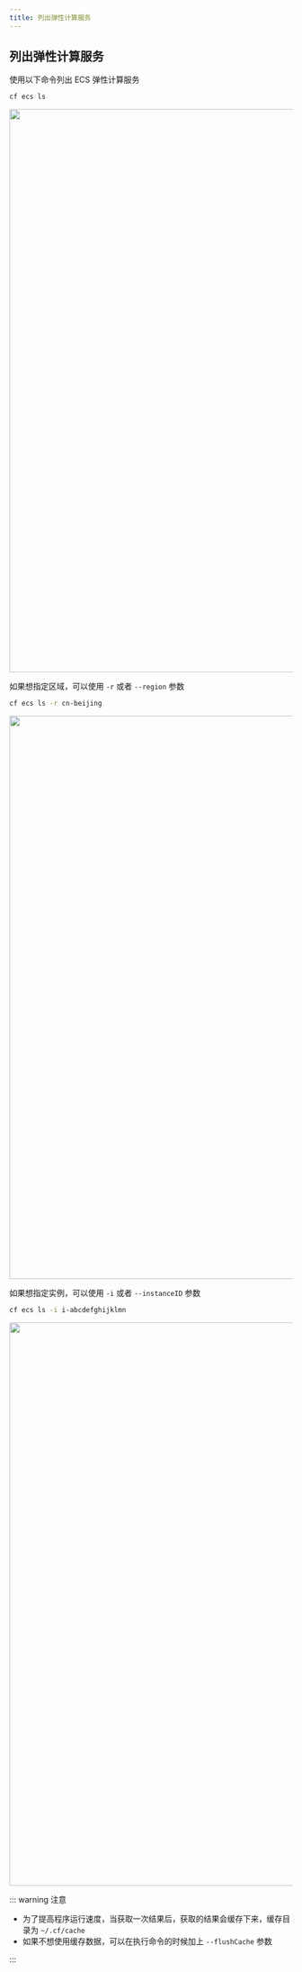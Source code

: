 ```yaml
---
title: 列出弹性计算服务
---
```


## 列出弹性计算服务

使用以下命令列出 ECS 弹性计算服务

```bash
cf ecs ls
```

   <img width="1000" src="/img/1656598836.png">

如果想指定区域，可以使用 `-r` 或者 `--region` 参数

```bash
cf ecs ls -r cn-beijing
```

   <img width="1000" src="/img/1656598887.png">

如果想指定实例，可以使用 `-i` 或者 `--instanceID` 参数

```bash
cf ecs ls -i i-abcdefghijklmn
```

   <img width="1000" src="/img/1656599700.png">

::: warning 注意

* 为了提高程序运行速度，当获取一次结果后，获取的结果会缓存下来，缓存目录为 `~/.cf/cache`
* 如果不想使用缓存数据，可以在执行命令的时候加上 `--flushCache` 参数

::: 

<Vssue />

<script>
export default {
    mounted () {
      this.$page.lastUpdated = "2022年6月30日"
    }
  }
</script>